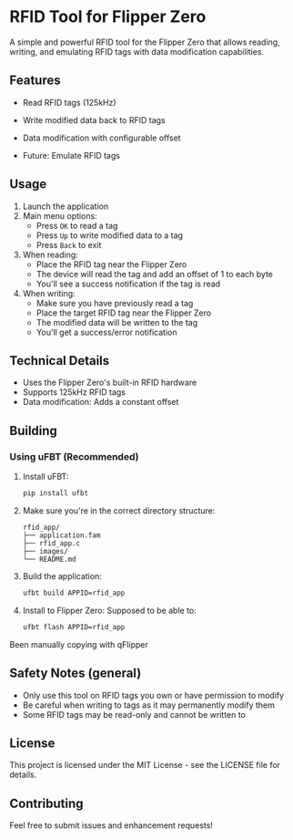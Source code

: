 # RFID Tool for Flipper Zero

A simple and powerful RFID tool for the Flipper Zero that allows reading, writing, and emulating RFID tags with data modification capabilities.

## Features

- Read RFID tags (125kHz)
- Write modified data back to RFID tags
- Data modification with configurable offset

- Future: Emulate RFID tags


## Usage

1. Launch the application
2. Main menu options:
   - Press `OK` to read a tag
   - Press `Up` to write modified data to a tag
   - Press `Back` to exit
3. When reading:
   - Place the RFID tag near the Flipper Zero
   - The device will read the tag and add an offset of 1 to each byte
   - You'll see a success notification if the tag is read
4. When writing:
   - Make sure you have previously read a tag
   - Place the target RFID tag near the Flipper Zero
   - The modified data will be written to the tag
   - You'll get a success/error notification

## Technical Details

- Uses the Flipper Zero's built-in RFID hardware
- Supports 125kHz RFID tags
- Data modification: Adds a constant offset

## Building

### Using uFBT (Recommended)

1. Install uFBT:
   ```bash
   pip install ufbt
   ```

2. Make sure you're in the correct directory structure:
   ```
   rfid_app/
   ├── application.fam
   ├── rfid_app.c
   ├── images/
   └── README.md
   ```

3. Build the application:
   ```bash
   ufbt build APPID=rfid_app
   ```

4. Install to Flipper Zero:
Supposed to be able to:
   ```bash
   ufbt flash APPID=rfid_app
   ```
Been manually copying with qFlipper

## Safety Notes (general)

- Only use this tool on RFID tags you own or have permission to modify
- Be careful when writing to tags as it may permanently modify them
- Some RFID tags may be read-only and cannot be written to

## License

This project is licensed under the MIT License - see the LICENSE file for details.

## Contributing

Feel free to submit issues and enhancement requests!